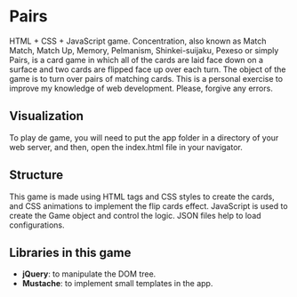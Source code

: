 # Pairs
HTML + CSS + JavaScript game. Concentration, also known as Match Match, Match Up, Memory, Pelmanism, Shinkei-suijaku, Pexeso or simply Pairs, is a card game in which all of the cards are laid face down on a surface and two cards are flipped face up over each turn. The object of the game is to turn over pairs of matching cards. This is a personal exercise to improve my knowledge of web development. Please, forgive any errors.

## Visualization
To play de game, you will need to put the app folder in a directory of your web server, and then, open the index.html file in your navigator. 

## Structure
This game is made using HTML tags and CSS styles to create the cards, and CSS animations to implement the flip cards effect. JavaScript is used to create the Game object and control the logic. JSON files help to load configurations.

## Libraries in this game
* **jQuery**: to manipulate the DOM tree.
* **Mustache**: to implement small templates in the app.
